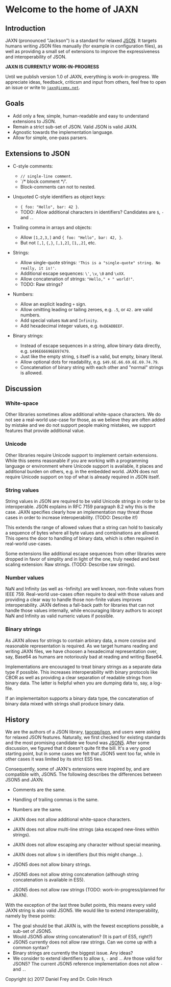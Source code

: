 # Welcome to the home of JAXN

## Introduction

JAXN (pronounced "Jackson") is a standard for relaxed [JSON](https://tools.ietf.org/html/rfc7159). It targets humans writing JSON files manually (for example in configuration files), as well as providing a small set of extensions to improve the expressiveness and interoperability of JSON.

**JAXN IS CURRENTLY WORK-IN-PROGRESS**

Until we publish version 1.0 of JAXN, everything is work-in-progress. We appreciate ideas, feedback, criticsm and input from others, feel free to open an issue or write to [`jaxn@icemx.net`](mailto:jaxn@icemx.net).

## Goals

* Add only a few, simple, human-readable and easy to understand extensions to JSON.
* Remain a strict sub-set of JSON. Valid JSON is valid JAXN.
* Agnostic towards the implementation language.
* Allow for simple, one-pass parsers.

## Extensions to JSON

* C-style comments:

  * `// single-line comment`.
  * `/* block comment */'.
  * Block-comments can not to nested.

* Unquoted C-style identifiers as object keys:

  * `{ foo: "Hello", bar: 42 }`.
  * TODO: Allow additional characters in identifiers? Candidates are `$`, `-` and `.`.

* Trailing comma in arrays and objects:

  * Allow `[1,2,3,]` and `{ foo: "Hello", bar: 42, }`.
  * But not `[,]`, `{,}`, `[,1,2]`, `[1,,2]`, etc.

* Strings:

  * Allow single-quote strings: `'This is a "single-quote" string. No really, it is!'`.
  * Additional escape sequences: `\'`, `\v`, `\0` and `\xXX`.
  * Allow concatenation of strings: `"Hello," + " world!"`.
  * TODO: Raw strings?

* Numbers:

  * Allow an explicit leading `+` sign.
  * Allow omitting leading or tailing zeroes, e.g. `.5`, or `42.` are valid numbers.
  * Add special values `NaN` and `Infinity`.
  * Add hexadecimal integer values, e.g. `0xDEADBEEF`.

* Binary strings:

  * Instead of escape sequences in a string, allow binary data directly, e.g. `$496E66696E697479`.
  * Just like the empty string, `$` itself is a valid, but empty, binary literal.
  * Allow optional dots for readability, e.g. `$49.6E.66.69.6E.69.74.79`.
  * Concatenation of binary string with each other and "normal" strings is allowed.

## Discussion

### White-space

Other libraries sometimes allow additional white-space characters. We do not see a real-world use-case for those, as we believe they are often added by mistake and we do not support people making mistakes, we support features that provide additional value.

### Unicode

Other libraries require Unicode support to implement certain extensions. While this seems reasonable if you are working with a programming language or environment where Unicode support is available, it places and additional burden on others, e.g. in the embedded world. JAXN does not require Unicode support on top of what is already required in JSON itself.

### String values

String values in JSON are required to be valid Unicode strings in order to be interoperable. JSON explains in RFC 7159 paragraph 8.2 why this is the case. JAXN specifies clearly how an implementation may threat those cases in order to increase interoperability. (TODO: Describe it!)

This extends the range of allowed values that a string can hold to basically a sequence of bytes where all byte values and combinations are allowed. This opens the door to handling of binary data, which is often required in real-world use-cases.

Some extensions like additional escape sequences from other libraries were dropped in favor of simplity and in light of the one, truly needed and best scaling extension: Raw strings. (TODO: Describe raw strings).

### Number values

NaN and Infinity (as well as -Infinity) are well known, non-finite values from IEEE 759. Real-world use-cases often require to deal with those values and providing a clear way to handle those non-finite values improves interoperability. JAXN defines a fall-back path for libraries that can not handle those values internally, while encouraging library authors to accept NaN and Infinity as valid numeric values if possible.

### Binary strings

As JAXN allows for strings to contain arbirary data, a more consise and reasonable representation is required. As we target humans reading and writing JAXN files, we have choosen a hexadecimal representation over, say, Base64 as humans are notoriously bad at reading and writing Base64.

Implementations are encouraged to treat binary strings as a separate data type if possible. This increases interoperability with binary protocols like CBOR as well as providing a clear separation of readable strings from binary data. The latter is helpful when you are dumping data to, say, a log-file.

If an implementaiton supports a binary data type, the concatenation of binary data mixed with strings shall produce binary data.

## History

We are the authors of a JSON library, [taocpp/json](https://github.com/taocpp/json), and users were asking for relaxed JSON features. Naturally, we first checked for existing standards and the most promising candidate we found was [JSON5](http://json5.org). After some discussion, we figured that it doesn't quite fit the bill. It's a very good starting point, but in some cases we felt that JSON5 went too far, while in other cases it was limited by its strict ES5 ties.

Consequently, some of JAXN's extensions were inspired by, and are compatible with, JSON5. The following describes the differences between JSON5 and JAXN.

* Comments are the same.
* Handling of trailing commas is the same.
* Numbers are the same.

* JAXN does not allow additional white-space characters.
* JAXN does not allow multi-line strings (aka escaped new-lines within strings).
* JAXN does not allow escaping any character without special meaning.
* JAXN does not allow `$` in identifiers (but this might change...).

* JSON5 does not allow binary strings.
* JSON5 does not allow string concatenation (although string concatenation is available in ES5).
* JSON5 does not allow raw strings (TODO: work-in-progress/planned for JAXN).

With the exception of the last three bullet points, this means every valid JAXN string is also valid JSON5. We would like to extend interoperability, namely by these points:

* The goal should be that JAXN is, with the fewest exceptions possible, a sub-set of JSON5.
* Would JSON5 allow string concatenation? (It is part of ES5, right?)
* JSON5 currently does not allow raw strings. Can we come up with a common syntax?
* Binary strings are currently the biggest issue. Any ideas?
* We consider to extend identifiers to allow `$`, `-` and `.`. Are those valid for JSON5? The current JSON5 reference implementation does not allow `-` and `.`.

Copyright (c) 2017 Daniel Frey and Dr. Colin Hirsch
